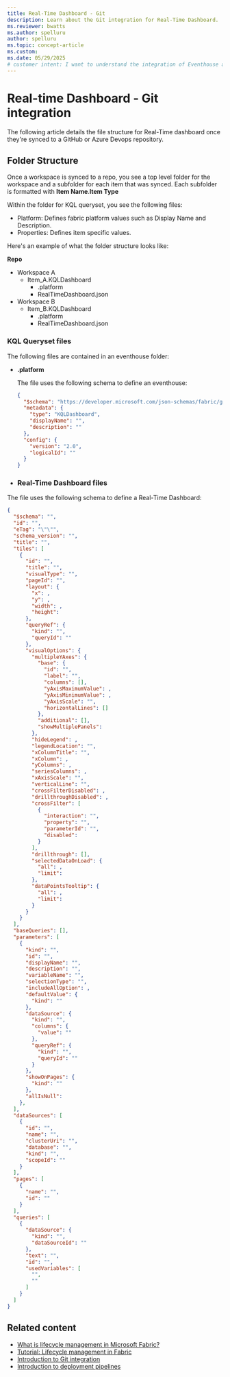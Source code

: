 ```yaml
---
title: Real-Time Dashboard - Git
description: Learn about the Git integration for Real-Time Dashboard. 
ms.reviewer: bwatts
ms.author: spelluru
author: spelluru
ms.topic: concept-article
ms.custom:
ms.date: 05/29/2025
# customer intent: I want to understand the integration of Eventhouse and KQL database with Microsoft Fabric's deployment pipelines and git, and how to configure and manage them in the ALM system.
---
```


# Real-time Dashboard - Git integration

The following article details the file structure for Real-Time dashboard once they're synced to a GitHub or Azure Devops repository.


## Folder Structure
Once a workspace is synced to a repo, you see a top level folder for the workspace and a subfolder for each item that was synced. Each subfolder is formatted with **Item Name**.**Item Type**

Within the folder for KQL queryset, you see the following files:
- Platform: Defines fabric platform values such as Display Name and Description.
- Properties: Defines item specific values.

Here's an example of what the folder structure looks like:

**Repo**
* Workspace A
  * Item_A.KQLDashboard
    * .platform
    * RealTimeDashboard.json
* Workspace B
  * Item_B.KQLDashboard
    * .platform
    * RealTimeDashboard.json



### KQL Queryset files

The following files are contained in an eventhouse folder:

- **.platform**

    The file uses the following schema to define an eventhouse:

    ```json
    {
      "$schema": "https://developer.microsoft.com/json-schemas/fabric/gitIntegration/platformProperties/2.0.0/schema.json",
      "metadata": {
        "type": "KQLDashboard",
        "displayName": "",
        "description": ""
      },
      "config": {
        "version": "2.0",
        "logicalId": ""
      }
    }
    ```

- ### Real-Time Dashboard files

The file uses the following schema to define a Real-Time Dashboard:

```json
{
  "$schema": "",
  "id": "",
  "eTag": "\"\"",
  "schema_version": "",
  "title": "",
  "tiles": [
    {
      "id": "",
      "title": "",
      "visualType": "",
      "pageId": "",
      "layout": {
        "x": ,
        "y": ,
        "width": ,
        "height":
      },
      "queryRef": {
        "kind": "",
        "queryId": ""
      },
      "visualOptions": {
        "multipleYAxes": {
          "base": {
            "id": "",
            "label": "",
            "columns": [],
            "yAxisMaximumValue": ,
            "yAxisMinimumValue": ,
            "yAxisScale": "",
            "horizontalLines": []
          },
          "additional": [],
          "showMultiplePanels":
        },
        "hideLegend": ,
        "legendLocation": "",
        "xColumnTitle": "",
        "xColumn": ,
        "yColumns": ,
        "seriesColumns": ,
        "xAxisScale": "",
        "verticalLine": "",
        "crossFilterDisabled": ,
        "drillthroughDisabled": ,
        "crossFilter": [
          {
            "interaction": "",
            "property": "",
            "parameterId": "",
            "disabled":
          }
        ],
        "drillthrough": [],
        "selectedDataOnLoad": {
          "all": ,
          "limit":
        },
        "dataPointsTooltip": {
          "all": ,
          "limit":
        }
      }
    }
  ],
  "baseQueries": [],
  "parameters": [
    {
      "kind": "",
      "id": "",
      "displayName": "",
      "description": "",
      "variableName": "",
      "selectionType": "",
      "includeAllOption": ,
      "defaultValue": {
        "kind": ""
      },
      "dataSource": {
        "kind": "",
        "columns": {
          "value": ""
        },
        "queryRef": {
          "kind": "",
          "queryId": ""
        }
      },
      "showOnPages": {
        "kind": ""
      },
      "allIsNull":
    },
  ],
  "dataSources": [
    {
      "id": "",
      "name": "",
      "clusterUri": "",
      "database": "",
      "kind": "",
      "scopeId": ""
    }
  ],
  "pages": [
    {
      "name": "",
      "id": ""
    }
  ],
  "queries": [
    {
      "dataSource": {
        "kind": "",
        "dataSourceId": ""
      },
      "text": "",
      "id": "",
      "usedVariables": [
        "",
        ""
      ]
    }
  ]
}
```

## Related content

- [What is lifecycle management in Microsoft Fabric?](../cicd/cicd-overview.md)
- [Tutorial: Lifecycle management in Fabric](../cicd/cicd-tutorial.md)
- [Introduction to Git integration](../cicd/git-integration/intro-to-git-integration.md)
- [Introduction to deployment pipelines](../cicd/deployment-pipelines/intro-to-deployment-pipelines.md)
